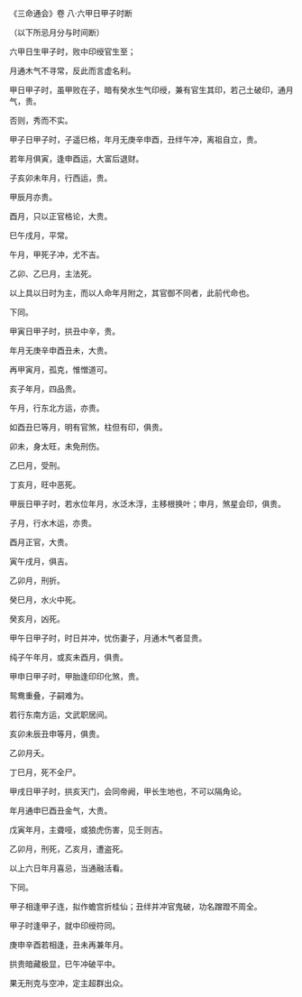 《三命通会》卷 八·六甲日甲子时断

（以下所忌月分与时间断）

六甲日生甲子时，败中印绶官生至；

月通木气不寻常，反此而言虚名利。

甲日甲子时，虽甲败在子，暗有癸水生气印绶，兼有官生其印，若己土破印，通月气，贵。

否则，秀而不实。

甲子日甲子时，子遥巳格，年月无庚辛申酉，丑绊午冲，离祖自立，贵。

若年月俱寅，逢申酉运，大富后退财。

子亥卯未年月，行西运，贵。

甲辰月亦贵。

酉月，只以正官格论，大贵。

巳午戌月，平常。

午月，甲死子冲，尤不吉。

乙卯、乙巳月，主法死。

以上具以日时为主，而以人命年月附之，其官御不同者，此前代命也。

下同。

甲寅日甲子时，拱丑中辛，贵。

年月无庚辛申酉丑未，大贵。

再甲寅月，孤克，惟憎道可。

亥子年月，四品贵。

午月，行东北方运，亦贵。

如酉丑巳等月，明有官煞，柱但有印，俱贵。

卯未，身太旺，未免刑伤。

乙巳月，受刑。

丁亥月，旺中恶死。

甲辰日甲子时，若水位年月，水泛木浮，主移根换叶；申月，煞星会印，俱贵。

子月，行水木运，亦贵。

酉月正官，大贵。

寅午戌月，俱吉。

乙卯月，刑折。

癸巳月，水火中死。

癸亥月，凶死。

甲午日甲子时，时日并冲，忧伤妻子，月通木气者显贵。

纯子午年月，或亥未酉月，俱贵。

甲申日甲子时，甲胎逢印印化煞，贵。

鸳鸯重叠，子嗣难为。

若行东南方运，文武职居间。

亥卯未辰丑申等月，俱贵。

乙卯月夭。

丁巳月，死不全尸。

甲戌日甲子时，拱亥天门，会同帝阙，甲长生地也，不可以隔角论。

年月通申巳酉丑金气，大贵。

戊寅年月，主聋哑，或狼虎伤害，见壬则吉。

乙卯月，刑死，乙亥月，遭盗死。

以上六日年月喜忌，当通融活看。

下同。

甲子相逢甲子连，拟作蟾宫折桂仙；丑绊并冲官鬼破，功名蹭蹬不周全。

甲子时逢甲子，就中印绶符同。

庚申辛酉若相逢，丑未再兼年月。

拱贵暗藏极显，巳午冲破平中。

果无刑克与空冲，定主超群出众。

